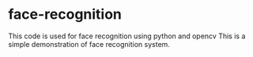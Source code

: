 # face-recognition
This code is used for face recognition using python and opencv
This is a simple demonstration of face recognition system.

